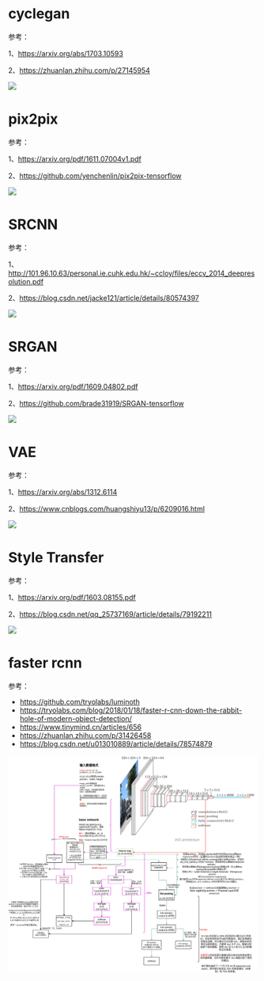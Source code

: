 # cyclegan
参考：

1、https://arxiv.org/abs/1703.10593

2、https://zhuanlan.zhihu.com/p/27145954

![](./cyclegan.png)

# pix2pix
参考：

1、https://arxiv.org/pdf/1611.07004v1.pdf

2、https://github.com/yenchenlin/pix2pix-tensorflow

![](./pix2pix.png)

# SRCNN
参考：

1、http://101.96.10.63/personal.ie.cuhk.edu.hk/~ccloy/files/eccv_2014_deepresolution.pdf

2、https://blog.csdn.net/jacke121/article/details/80574397

![](./SRCNN.png)

# SRGAN
参考：

1、https://arxiv.org/pdf/1609.04802.pdf

2、https://github.com/brade31919/SRGAN-tensorflow

![](./SRGAN.png)

# VAE
参考：

1、https://arxiv.org/abs/1312.6114

2、https://www.cnblogs.com/huangshiyu13/p/6209016.html

![](./VAE.png)

# Style Transfer
参考：

1、https://arxiv.org/pdf/1603.08155.pdf

2、https://blog.csdn.net/qq_25737169/article/details/79192211

![](./Style_Transfer.png)

# faster rcnn
参考：
- https://github.com/tryolabs/luminoth
- https://tryolabs.com/blog/2018/01/18/faster-r-cnn-down-the-rabbit-hole-of-modern-object-detection/
- https://www.tinymind.cn/articles/656
- https://zhuanlan.zhihu.com/p/31426458
- https://blog.csdn.net/u013010889/article/details/78574879

![](./fasterrcnn.png)
